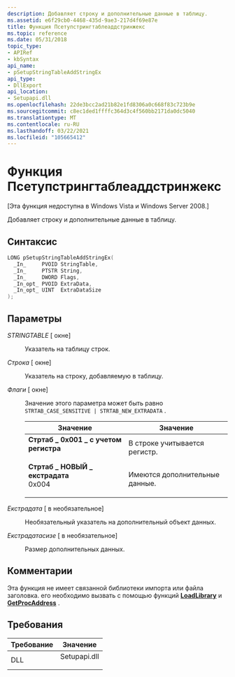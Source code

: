```yaml
---
description: Добавляет строку и дополнительные данные в таблицу.
ms.assetid: e6f29cb0-4468-435d-9ae3-217d4f69e87e
title: Функция Псетупстрингтаблеаддстринжекс
ms.topic: reference
ms.date: 05/31/2018
topic_type:
- APIRef
- kbSyntax
api_name:
- pSetupStringTableAddStringEx
api_type:
- DllExport
api_location:
- Setupapi.dll
ms.openlocfilehash: 22de3bcc2ad21b82e1fd8306a0c668f83c723b9e
ms.sourcegitcommit: c8ec1ded1ffffc364d3c4f560bb2171da0dc5040
ms.translationtype: MT
ms.contentlocale: ru-RU
ms.lasthandoff: 03/22/2021
ms.locfileid: "105665412"
---
```

# <a name="psetupstringtableaddstringex-function"></a>Функция Псетупстрингтаблеаддстринжекс

\[Эта функция недоступна в Windows Vista и Windows Server 2008.\]

Добавляет строку и дополнительные данные в таблицу.

## <a name="syntax"></a>Синтаксис


```C++
LONG pSetupStringTableAddStringEx(
  _In_     PVOID StringTable,
  _In_     PTSTR String,
  _In_     DWORD Flags,
  _In_opt_ PVOID ExtraData,
  _In_opt_ UINT  ExtraDataSize
);
```



## <a name="parameters"></a>Параметры

<dl> <dt>

*STRINGTABLE* \[ окне\]
</dt> <dd>

Указатель на таблицу строк.

</dd> <dt>

*Строка* \[ окне\]
</dt> <dd>

Указатель на строку, добавляемую в таблицу.

</dd> <dt>

*Флаги* \[ окне\]
</dt> <dd>

Значение этого параметра может быть равно `STRTAB_CASE_SENSITIVE | STRTAB_NEW_EXTRADATA` .



| Значение                                                                                                                                                                                                                                             | Значение                              |
|---------------------------------------------------------------------------------------------------------------------------------------------------------------------------------------------------------------------------------------------------|--------------------------------------|
| <span id="STRTAB_CASE_SENSITIVE"></span><span id="strtab_case_sensitive"></span><dl> <dt>**Стртаб \_ 0x001 \_ с учетом регистра**</dt> <dt></dt> </dl> | В строке учитывается регистр.<br/> |
| <span id="STRTAB_NEW_EXTRADATA"></span><span id="strtab_new_extradata"></span><dl> <dt>**Стртаб \_ НОВЫЙ \_ екстрадата**</dt> <dt>0x004</dt> </dl>    | Имеются дополнительные данные.<br/>      |



 

</dd> <dt>

*Екстрадата* \[ в необязательное\]
</dt> <dd>

Необязательный указатель на дополнительный объект данных.

</dd> <dt>

*Екстрадатасизе* \[ в необязательное\]
</dt> <dd>

Размер дополнительных данных.

</dd> </dl>

## <a name="remarks"></a>Комментарии

Эта функция не имеет связанной библиотеки импорта или файла заголовка. его необходимо вызвать с помощью функций [**LoadLibrary**](/windows/win32/api/libloaderapi/nf-libloaderapi-loadlibrarya) и [**GetProcAddress**](/windows/win32/api/libloaderapi/nf-libloaderapi-getprocaddress) .

## <a name="requirements"></a>Требования



| Требование | Значение |
|----------------|-----------------------------------------------------------------------------------------|
| DLL<br/> | <dl> <dt>Setupapi.dll</dt> </dl> |



 

 
